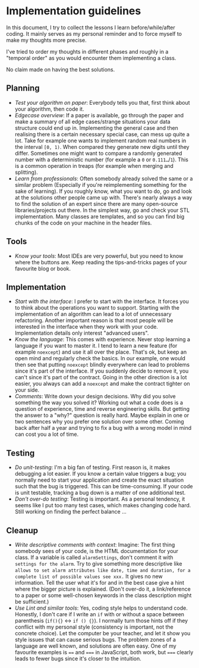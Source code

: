 # Implementation guidelines

In this document, I try to collect the lessons I learn before/while/after coding. 
It mainly serves as my personal reminder and to force myself to make my thoughts more precise.

I've tried to order my thoughts in different phases and roughly in a "temporal order" as you would encounter them implementing a class.

No claim made on having the best solutions.

## Planning

- *Test your algorithm on paper*: Everybody tells you that, first think about your algorithm, then code it.
- *Edgecase overview*: If a paper is available, go through the paper and make a summary of all edge cases/strange situations your data structure could end up in. 
Implementing the general case and then realising there is a certain necessary special case, can mess up quite a lot. 
Take for example one wants to implement random real numbers in the interval `[0, 1)`. 
When compared they generate new digits until they differ. 
Sometimes one might want to compare a randomly generated number with a deterministic number (for example a `0` or `0.111…`/`1`). 
This is a common operation in treaps (for example when merging and splitting).
- *Learn from professionals*: Often somebody already solved the same or a similar problem (Especially if you're reimplementing something for the sake of learning). 
If you roughly know, what you want to do, go and look at the solutions other people came up with. 
There's nearly always a way to find the solution of an expert since there are many open-source libraries/projects out there.
In the simplest way, go and check your STL implementation. 
Many classes are templates, and so you can find big chunks of the code on your machine in the header files.

## Tools

- *Know your tools*: Most IDEs are very powerful, but you need to know where the buttons are. 
Keep reading the tips-and-tricks pages of your favourite blog or book.

## Implementation

- *Start with the interface*: I prefer to start with the interface. 
It forces you to think about the operations you want to support. 
Starting with the implementation of an algorithm can lead to a lot of unnecessary refactoring. 
Another important reason is that most people will be interested in the interface when they work with your code. 
Implementation details only interest "advanced users".
- *Know the language*: This comes with experience. 
Never stop learning a language if you want to master it. 
I tend to learn a new feature (for example `noexcept`) and use it all over the place. 
That's ok, but keep an open mind and regularly check the basics. 
In our example, one would then see that putting `noexcept` blindly everywhere can lead to problems since it's part of the interface. 
If you suddenly decide to remove it, you can't since it's part of the contract. 
Going in the other direction is a lot easier, you always can add a `noexcept` and make the contract tighter on your side.
- *Comments*: Write down your design decisions. 
Why did you solve something the way you solved it? Working out what a code does is a question of experience, time and reverse engineering skills. 
But getting the answer to a "why?" question is really hard. 
Maybe explain in one or two sentences why you prefer one solution over some other. 
Coming back after half a year and trying to fix a bug with a wrong model in mind can cost you a lot of time.

## Testing

- *Do unit-testing*: I'm a big fan of testing. 
First reason is, it makes debugging a lot easier. 
If you know a certain value triggers a bug; you normally need to start your application and create the exact situation such that the bug is triggered. 
This can be time-consuming. 
If your code is unit testable, tracking a bug down is a matter of one additional test.
- *Don't over-do testing*: Testing is important. 
As a personal tendency, it seems like I put too many test cases, which makes changing code hard. 
Still working on finding the perfect balance …

## Cleanup

- *Write descriptive comments with context*: Imagine: The first thing somebody sees of your code, is the HTML documentation for your class. 
If a variable is called `alarmSettings`, don't comment it with `settings for the alarm`. 
Try to give something more descriptive like `allows to set alarm attributes like date, time and duration, for a complete list of possible values see xxx.` 
It gives no new information. 
Tell the user what it's for and in the best case give a hint where the bigger picture is explained. 
(Don't over-do it, a link/reference to a paper or some well-chosen keywords in the class description might be sufficient.)
- *Use Lint and similar tools*: Yes, coding style helps to understand code. 
Honestly, I don't care if I write an `if` with or without a space between parenthesis (`if(){}` <-> `if () {}`). 
I normally turn those hints off if they conflict with my personal style (consistency is important, not the concrete choice).
Let the computer be your teacher, and let it show you style issues that can cause serious bugs. 
The problem zones of a language are well known, and solutions are often easy. 
One of my favourite examples is `==` and `===` in JavaScript, both work, but `===` clearly leads to fewer bugs since it's closer to the intuition.

